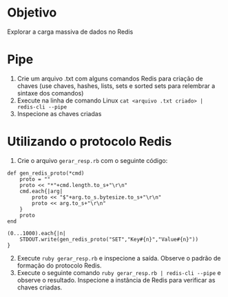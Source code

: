 # Objetivo

Explorar a carga massiva de dados no Redis

# Pipe

1. Crie um arquivo .txt com alguns comandos Redis para criação de chaves (use chaves, hashes, lists, sets e sorted sets para relembrar a sintaxe dos comandos)
2. Execute na linha de comando Linux `cat <arquivo .txt criado> | redis-cli --pipe`
3. Inspecione as chaves criadas 

# Utilizando o protocolo Redis

1. Crie o arquivo `gerar_resp.rb` com o seguinte código:
```
def gen_redis_proto(*cmd)
    proto = ""
    proto << "*"+cmd.length.to_s+"\r\n"
    cmd.each{|arg|
        proto << "$"+arg.to_s.bytesize.to_s+"\r\n"
        proto << arg.to_s+"\r\n"
    }
    proto
end

(0...1000).each{|n|
    STDOUT.write(gen_redis_proto("SET","Key#{n}","Value#{n}"))
}
```

2. Execute `ruby gerar_resp.rb` e inspecione a saída. Observe o padrão de formação do protocolo Redis.
3. Execute o seguinte comando `ruby gerar_resp.rb | redis-cli --pipe` e observe o resultado. Inspecione a instância de Redis para verificar as chaves criadas.

